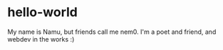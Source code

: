 # hello-world

My name is Namu, but  friends call me nem0.
I'm a poet and friend, and webdev in the works :)
